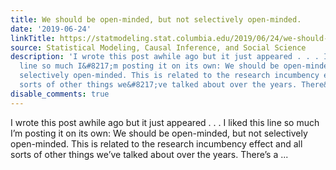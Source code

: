 ```yaml
---
title: We should be open-minded, but not selectively open-minded.
date: '2019-06-24'
linkTitle: https://statmodeling.stat.columbia.edu/2019/06/24/we-should-be-open-minded-but-not-selectively-open-minded/
source: Statistical Modeling, Causal Inference, and Social Science
description: 'I wrote this post awhile ago but it just appeared . . . I liked this
  line so much I&#8217;m posting it on its own: We should be open-minded, but not
  selectively open-minded. This is related to the research incumbency effect and all
  sorts of other things we&#8217;ve talked about over the years. There&#8217;s a ...'
disable_comments: true
---
```

I wrote this post awhile ago but it just appeared . . . I liked this line so much I&#8217;m posting it on its own: We should be open-minded, but not selectively open-minded. This is related to the research incumbency effect and all sorts of other things we&#8217;ve talked about over the years. There&#8217;s a ...